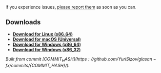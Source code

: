 If you experience issues, [please report them](https://github.com/YuriSizov/glasan-fx/issues) as soon as you can.

## Downloads

* **[Download for Linux (x86_64)](https://github.com/YuriSizov/glasan-fx/releases/download/${VERSION_TAG}/glasan-fx-linux-x86_64.zip)**
* **[Download for macOS (Universal)](https://github.com/YuriSizov/glasan-fx/releases/download/${VERSION_TAG}/glasan-fx-macos-universal.zip)**
* **[Download for Windows (x86_64)](https://github.com/YuriSizov/glasan-fx/releases/download/${VERSION_TAG}/glasan-fx-windows-x86_64.zip)**
* **[Download for Windows (x86_32)](https://github.com/YuriSizov/glasan-fx/releases/download/${VERSION_TAG}/glasan-fx-windows-x86_32.zip)**

_Built from commit [${COMMIT_HASH}](https://github.com/YuriSizov/glasan-fx/commits/${COMMIT_HASH}/)._

